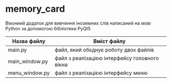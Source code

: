 # memory_card

Вікониий додаток для вивчення іноземних слів написаний на мові Python за допомогою бібліотеки PyQt5

Назва файлу | Вміст файлу
------------|------------
main.py     | файл, який обєднує роботу двох файлів
main_window.py | файл з реалізацією інтерфейсу головного вікна
menu_window.py | файл з реалізацією інтерфейсу меню
